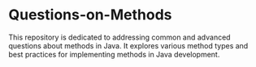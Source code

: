 # Questions-on-Methods
This repository is dedicated to addressing common and advanced questions about methods in Java. It explores various method types and best practices for implementing methods in Java development.
